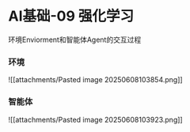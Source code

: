 # AI基础-09 强化学习
环境Enviorment和智能体Agent的交互过程
### 环境
![[attachments/Pasted image 20250608103854.png]]
### 智能体
![[attachments/Pasted image 20250608103923.png]]

